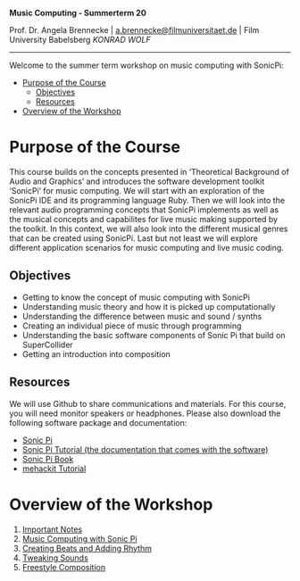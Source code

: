 <!-- ---  
title: Music Computing
author: Angela Brennecke
affiliation: Film University Babelsberg KONRAD WOLF
date: Summer term 20
---   -->
**Music Computing - Summerterm 20**

Prof. Dr. Angela Brennecke | a.brennecke@filmuniversitaet.de | Film University Babelsberg *KONRAD WOLF*

--- 

Welcome to the summer term workshop on music computing with SonicPi:

- [Purpose of the Course](#purpose-of-the-course)
  - [Objectives](#objectives)
  - [Resources](#resources)
- [Overview of the Workshop](#overview-of-the-workshop)


# Purpose of the Course

This course builds on the concepts presented in ‘Theoretical Background of Audio and Graphics’ and introduces the software development toolkit ‘SonicPi’ for music computing. We will start with an exploration of the SonicPi IDE and its programming language Ruby. Then we will look into the relevant audio programming concepts that SonicPi implements as well as the musical concepts and capabilites for live music making supported by the toolkit. In this context, we will also look into the different musical genres that can be created using SonicPi. Last but not least we will explore different application scenarios for music computing and live music coding.

## Objectives

- Getting to know the concept of music computing with SonicPi 
- Understanding music theory and how it is picked up computationally
- Understanding the difference between music and sound / synths
- Creating an individual piece of music through programming
- Understanding the basic software components of Sonic Pi that build on SuperCollider 
- Getting an introduction into composition

## Resources

We will use Github to share communications and materials. For this course, you will need monitor speakers or headphones. Please also  download the following software package and documentation:

- [Sonic Pi](https://sonic-pi.net/)
- [Sonic Pi Tutorial (the documentation that comes with the software)](https://sonic-pi.net/tutorial.html)
- [Sonic Pi Book](https://www.raspberrypi.org/magpi-issues/Essentials_Sonic_Pi-v1.pdf)
- [mehackit Tutorial](https://sonic-pi.mehackit.org)


# Overview of the Workshop

1) [Important Notes](scripts/01_important.md)
2) [Music Computing with Sonic Pi](scripts/02_music.md)
3) [Creating Beats and Adding Rhythm](scripts/03_beat.md)
4) [Tweaking Sounds](scripts/04_sound.md)
5) [Freestyle Composition](scripts/05_composition.md)